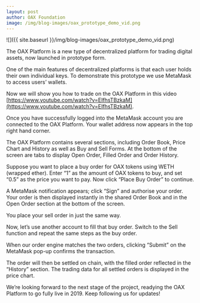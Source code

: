 ```yaml
---
layout: post
author: OAX Foundation
image: /img/blog-images/oax_prototype_demo_vid.png
---
```


![]({{ site.baseurl }}/img/blog-images/oax_prototype_demo_vid.png)

The OAX Platform is a new type of decentralized platform for trading digital assets, now launched in prototype form.

One of the main features of decentralized platforms is that each user holds their own individual keys. To demonstrate this prototype we use MetaMask to access users’ wallets.

Now we will show you how to trade on the OAX Platform in this video [https://www.youtube.com/watch?v=EIfhsTBzkaM](https://www.youtube.com/watch?v=EIfhsTBzkaM).

Once you have successfully logged into the MetaMask account you are connected to the OAX Platform. Your wallet address now appears in the top right hand corner.

The OAX Platform contains several sections, including Order Book, Price Chart and History as well as Buy and Sell Forms. At the bottom of the screen are tabs to display Open Order, Filled Order and Order History.

Suppose you want to place a buy order for OAX tokens using WETH (wrapped ether). Enter “1” as the amount of OAX tokens to buy, and set “0.5” as the price you want to pay. Now click “Place Buy Order” to continue.

A MetaMask notification appears; click “Sign” and authorise your order. Your order is then displayed instantly in the shared Order Book and in the Open Order section at the bottom of the screen.

You place your sell order in just the same way.

Now, let’s use another account to fill that buy order. Switch to the Sell function and repeat the same steps as the buy order.

When our order engine matches the two orders, clicking “Submit” on the MetaMask pop-up confirms the transaction.

The order will then be settled on chain, with the filled order reflected in the “History” section. The trading data for all settled orders is displayed in the price chart.

We’re looking forward to the next stage of the project, readying the OAX Platform to go fully live in 2019. Keep following us for updates!
